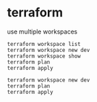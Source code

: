 # terraform

use multiple workspaces

    terraform workspace list
    terraform workspace new dev
    terraform workspace show
    terraform plan
    terraform apply

    terraform workspace new dev
    terraform plan
    terraform apply

